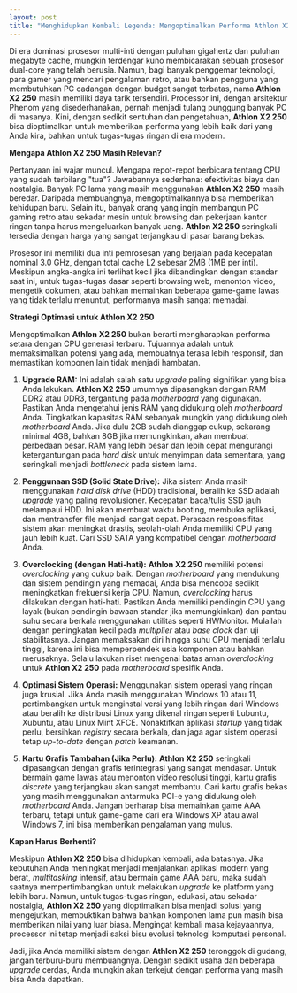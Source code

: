 ```yaml
---
layout: post
title: "Menghidupkan Kembali Legenda: Mengoptimalkan Performa Athlon X2 250"
---
```


Di era dominasi prosesor multi-inti dengan puluhan gigahertz dan puluhan megabyte cache, mungkin terdengar kuno membicarakan sebuah prosesor dual-core yang telah berusia. Namun, bagi banyak penggemar teknologi, para gamer yang mencari pengalaman retro, atau bahkan pengguna yang membutuhkan PC cadangan dengan budget sangat terbatas, nama **Athlon X2 250** masih memiliki daya tarik tersendiri. Processor ini, dengan arsitektur Phenom yang disederhanakan, pernah menjadi tulang punggung banyak PC di masanya. Kini, dengan sedikit sentuhan dan pengetahuan, **Athlon X2 250** bisa dioptimalkan untuk memberikan performa yang lebih baik dari yang Anda kira, bahkan untuk tugas-tugas ringan di era modern.

**Mengapa Athlon X2 250 Masih Relevan?**

Pertanyaan ini wajar muncul. Mengapa repot-repot berbicara tentang CPU yang sudah terbilang "tua"? Jawabannya sederhana: efektivitas biaya dan nostalgia. Banyak PC lama yang masih menggunakan **Athlon X2 250** masih beredar. Daripada membuangnya, mengoptimalkannya bisa memberikan kehidupan baru. Selain itu, banyak orang yang ingin membangun PC gaming retro atau sekadar mesin untuk browsing dan pekerjaan kantor ringan tanpa harus mengeluarkan banyak uang. **Athlon X2 250** seringkali tersedia dengan harga yang sangat terjangkau di pasar barang bekas.

Prosesor ini memiliki dua inti pemrosesan yang berjalan pada kecepatan nominal 3.0 GHz, dengan total cache L2 sebesar 2MB (1MB per inti). Meskipun angka-angka ini terlihat kecil jika dibandingkan dengan standar saat ini, untuk tugas-tugas dasar seperti browsing web, menonton video, mengetik dokumen, atau bahkan memainkan beberapa game-game lawas yang tidak terlalu menuntut, performanya masih sangat memadai.

**Strategi Optimasi untuk Athlon X2 250**

Mengoptimalkan **Athlon X2 250** bukan berarti mengharapkan performa setara dengan CPU generasi terbaru. Tujuannya adalah untuk memaksimalkan potensi yang ada, membuatnya terasa lebih responsif, dan memastikan komponen lain tidak menjadi hambatan.

1.  **Upgrade RAM:** Ini adalah salah satu *upgrade* paling signifikan yang bisa Anda lakukan. **Athlon X2 250** umumnya dipasangkan dengan RAM DDR2 atau DDR3, tergantung pada *motherboard* yang digunakan. Pastikan Anda mengetahui jenis RAM yang didukung oleh *motherboard* Anda. Tingkatkan kapasitas RAM sebanyak mungkin yang didukung oleh *motherboard* Anda. Jika dulu 2GB sudah dianggap cukup, sekarang minimal 4GB, bahkan 8GB jika memungkinkan, akan membuat perbedaan besar. RAM yang lebih besar dan lebih cepat mengurangi ketergantungan pada *hard disk* untuk menyimpan data sementara, yang seringkali menjadi *bottleneck* pada sistem lama.

2.  **Penggunaan SSD (Solid State Drive):** Jika sistem Anda masih menggunakan *hard disk drive* (HDD) tradisional, beralih ke SSD adalah *upgrade* yang paling revolusioner. Kecepatan baca/tulis SSD jauh melampaui HDD. Ini akan membuat waktu booting, membuka aplikasi, dan mentransfer file menjadi sangat cepat. Perasaan responsifitas sistem akan meningkat drastis, seolah-olah Anda memiliki CPU yang jauh lebih kuat. Cari SSD SATA yang kompatibel dengan *motherboard* Anda.

3.  **Overclocking (dengan Hati-hati):** **Athlon X2 250** memiliki potensi *overclocking* yang cukup baik. Dengan *motherboard* yang mendukung dan sistem pendingin yang memadai, Anda bisa mencoba sedikit meningkatkan frekuensi kerja CPU. Namun, *overclocking* harus dilakukan dengan hati-hati. Pastikan Anda memiliki pendingin CPU yang layak (bukan pendingin bawaan standar jika memungkinkan) dan pantau suhu secara berkala menggunakan utilitas seperti HWMonitor. Mulailah dengan peningkatan kecil pada *multiplier* atau *base clock* dan uji stabilitasnya. Jangan memaksakan diri hingga suhu CPU menjadi terlalu tinggi, karena ini bisa memperpendek usia komponen atau bahkan merusaknya. Selalu lakukan riset mengenai batas aman *overclocking* untuk **Athlon X2 250** pada *motherboard* spesifik Anda.

4.  **Optimasi Sistem Operasi:** Menggunakan sistem operasi yang ringan juga krusial. Jika Anda masih menggunakan Windows 10 atau 11, pertimbangkan untuk menginstal versi yang lebih ringan dari Windows atau beralih ke distribusi Linux yang dikenal ringan seperti Lubuntu, Xubuntu, atau Linux Mint XFCE. Nonaktifkan aplikasi *startup* yang tidak perlu, bersihkan *registry* secara berkala, dan jaga agar sistem operasi tetap *up-to-date* dengan *patch* keamanan.

5.  **Kartu Grafis Tambahan (Jika Perlu):** **Athlon X2 250** seringkali dipasangkan dengan grafis terintegrasi yang sangat mendasar. Untuk bermain game lawas atau menonton video resolusi tinggi, kartu grafis *discrete* yang terjangkau akan sangat membantu. Cari kartu grafis bekas yang masih menggunakan antarmuka PCI-e yang didukung oleh *motherboard* Anda. Jangan berharap bisa memainkan game AAA terbaru, tetapi untuk game-game dari era Windows XP atau awal Windows 7, ini bisa memberikan pengalaman yang mulus.

**Kapan Harus Berhenti?**

Meskipun **Athlon X2 250** bisa dihidupkan kembali, ada batasnya. Jika kebutuhan Anda meningkat menjadi menjalankan aplikasi modern yang berat, *multitasking* intensif, atau bermain game AAA baru, maka sudah saatnya mempertimbangkan untuk melakukan *upgrade* ke platform yang lebih baru. Namun, untuk tugas-tugas ringan, edukasi, atau sekadar nostalgia, **Athlon X2 250** yang dioptimalkan bisa menjadi solusi yang mengejutkan, membuktikan bahwa bahkan komponen lama pun masih bisa memberikan nilai yang luar biasa. Mengingat kembali masa kejayaannya, processor ini tetap menjadi saksi bisu evolusi teknologi komputasi personal.

Jadi, jika Anda memiliki sistem dengan **Athlon X2 250** teronggok di gudang, jangan terburu-buru membuangnya. Dengan sedikit usaha dan beberapa *upgrade* cerdas, Anda mungkin akan terkejut dengan performa yang masih bisa Anda dapatkan.

